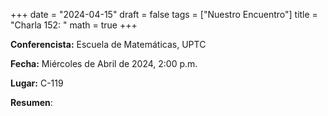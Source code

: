 +++
date  = "2024-04-15"
draft = false
tags  = ["Nuestro Encuentro"]
title = "Charla 152: "
math  = true
+++

**Conferencista:** Escuela de Matemáticas, UPTC

**Fecha:** Miércoles  de Abril de 2024, 2:00 p.m.

**Lugar:** C-119

**Resumen**: 

